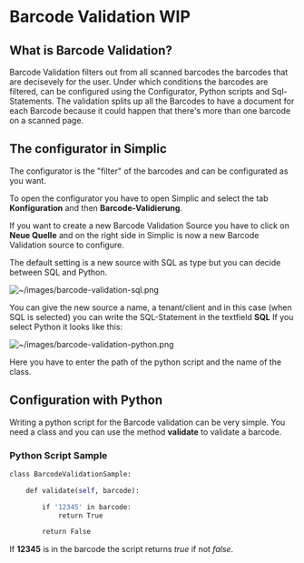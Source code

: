 # Barcode Validation WIP

## What is Barcode Validation? 
Barcode Validation filters out from all scanned barcodes the barcodes that are decisevely for the user. Under which conditions the barcodes are filtered, 
can be configured using the Configurator, Python scripts and Sql-Statements. 
The validation splits up all the Barcodes to have a document for each Barcode because it could happen that there's more than one barcode on a scanned page. 

## The configurator in Simplic

The configurator is the "filter" of the barcodes and can be configurated as you want.


To open the configurator you have to open Simplic and select the tab **Konfiguration** and then **Barcode-Validierung**.


If you want to create a new Barcode Validation Source you have to click on **Neue Quelle** and on the right side in Simplic is now a new Barcode Validation source to configure.

The default setting is a new source with SQL as type but you can decide between SQL and Python.


![~/images/barcode-validation-sql.png](~/images/barcode-validation-sql.png)

You can give the new source a name, a tenant/client and in this case (when SQL is selected) you can write the SQL-Statement in the textfield **SQL**
If you select Python it looks like this:

![~/images/barcode-validation-python.png](~/images/barcode-validation-python.png)

Here you have to enter the path of the python script and the name of the class.

## Configuration with Python

Writing a python script for the Barcode validation can be very simple. You need a class and you can use the method **validate** to validate a barcode.

### Python Script Sample

```py
class BarcodeValidationSample: 

    def validate(self, barcode): 

        if '12345' in barcode: 
            return True 

        return False  
```
If **12345** is in the barcode the script returns *true* if not *false*.
